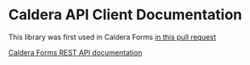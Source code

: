 # Caldera API Client Documentation
This library was first used in Caldera Forms [in this pull request](https://github.com/CalderaWP/Caldera-Forms/pull/2611)

[Caldera Forms REST API documentation](https://calderaforms.com/doc/caldera-forms-rest-api/)